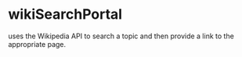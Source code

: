 # wikiSearchPortal
uses the Wikipedia API to search a topic and then provide a link to the appropriate page.
